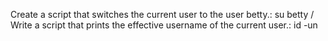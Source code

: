 Create a script that switches the current user to the user betty.: su betty / Write a script that prints the effective username of the current user.: id -un
